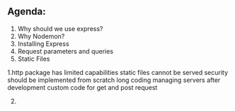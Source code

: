 ## Agenda:
1. Why should we use express?
2. Why Nodemon?
3. Installing Express
4. Request parameters and queries
5. Static Files

1.http package has limited capabilities
static files cannot be served
security should be implemented from scratch
long coding
managing servers after development
custom code for get and post request

2.